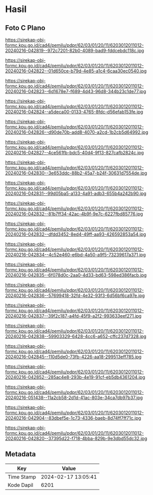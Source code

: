 # Hasil

## Foto C Plano

https://sirekap-obj-formc.kpu.go.id/cad4/pemilu/pdpr/62/03/01/20/11/6203012011012-20240216-042819--972c7201-82b0-4089-bad9-fddcebdc118c.jpg

https://sirekap-obj-formc.kpu.go.id/cad4/pemilu/pdpr/62/03/01/20/11/6203012011012-20240216-042822--01d650ce-b79d-4e85-a1c4-6caa30ec0540.jpg

https://sirekap-obj-formc.kpu.go.id/cad4/pemilu/pdpr/62/03/01/20/11/6203012011012-20240216-042823--6d1678e7-f689-4d43-96d8-344b23c1de77.jpg

https://sirekap-obj-formc.kpu.go.id/cad4/pemilu/pdpr/62/03/01/20/11/6203012011012-20240216-042824--a5deca00-0133-4765-8fdc-d56efab153fe.jpg

https://sirekap-obj-formc.kpu.go.id/cad4/pemilu/pdpr/62/03/01/20/11/6203012011012-20240216-042826--d90de70b-add8-4070-a2cd-1b2cb5d64992.jpg

https://sirekap-obj-formc.kpu.go.id/cad4/pemilu/pdpr/62/03/01/20/11/6203012011012-20240216-042827--4ce561fb-bdc5-40d4-9f13-827cafb2824c.jpg

https://sirekap-obj-formc.kpu.go.id/cad4/pemilu/pdpr/62/03/01/20/11/6203012011012-20240216-042830--3e653ddc-88b2-45a7-b24f-30631d7554de.jpg

https://sirekap-obj-formc.kpu.go.id/cad4/pemilu/pdpr/62/03/01/20/11/6203012011012-20240216-042831--99d05ba5-a133-4a91-adb3-655b4a242b90.jpg

https://sirekap-obj-formc.kpu.go.id/cad4/pemilu/pdpr/62/03/01/20/11/6203012011012-20240216-042832--81b7ff34-42ac-4b9f-9e7c-6227fbd85776.jpg

https://sirekap-obj-formc.kpu.go.id/cad4/pemilu/pdpr/62/03/01/20/11/6203012011012-20240216-042832--dfdd3452-8ed4-49ff-aa93-426592853a54.jpg

https://sirekap-obj-formc.kpu.go.id/cad4/pemilu/pdpr/62/03/01/20/11/6203012011012-20240216-042834--4c52e460-e6bd-4a50-a9f5-73239617a371.jpg

https://sirekap-obj-formc.kpu.go.id/cad4/pemilu/pdpr/62/03/01/20/11/6203012011012-20240216-042835--6f078d0c-2aa0-4d33-bd63-598ed386facb.jpg

https://sirekap-obj-formc.kpu.go.id/cad4/pemilu/pdpr/62/03/01/20/11/6203012011012-20240216-042836--57699418-32fd-4e32-93f3-6d56bf6ca97e.jpg

https://sirekap-obj-formc.kpu.go.id/cad4/pemilu/pdpr/62/03/01/20/11/6203012011012-20240216-042837--39f2c187-a4fd-45f9-a2f2-993633eef271.jpg

https://sirekap-obj-formc.kpu.go.id/cad4/pemilu/pdpr/62/03/01/20/11/6203012011012-20240216-042838--59903329-6428-4cc6-a652-cffc237d7328.jpg

https://sirekap-obj-formc.kpu.go.id/cad4/pemilu/pdpr/62/03/01/20/11/6203012011012-20240216-042845--110d5de0-73fb-4226-aa18-299513eff785.jpg

https://sirekap-obj-formc.kpu.go.id/cad4/pemilu/pdpr/62/03/01/20/11/6203012011012-20240216-042852--285ac4e8-293b-4e19-91cf-eb5db4361204.jpg

https://sirekap-obj-formc.kpu.go.id/cad4/pemilu/pdpr/62/03/01/20/11/6203012011012-20240216-051438--11a2cb58-2d1d-41ac-803e-34ca7db97b37.jpg

https://sirekap-obj-formc.kpu.go.id/cad4/pemilu/pdpr/62/03/01/20/11/6203012011012-20240216-042904--83dbef5e-1c73-4336-baeb-8d74ff7ff71c.jpg

https://sirekap-obj-formc.kpu.go.id/cad4/pemilu/pdpr/62/03/01/20/11/6203012011012-20240216-042820--37395d22-f718-4bba-829b-9e3dbd55dc32.jpg


## Metadata

| Key        | Value               |
| ---------- | ------------------- |
| Time Stamp | 2024-02-17 13:05:41 |
| Kode Dapil | 6201                |



